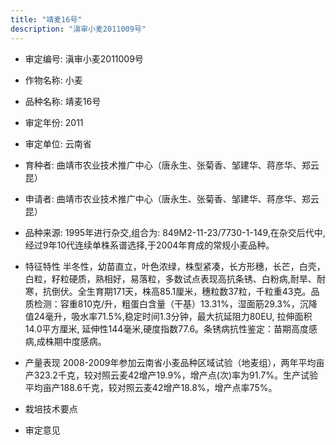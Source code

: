 ```yaml
---
title: "靖麦16号"
description: "滇审小麦2011009号"
---
```

* 审定编号:  滇审小麦2011009号

*  作物名称:  小麦

*  品种名称:  靖麦16号

*  审定年份:  2011

*  审定单位:  云南省

* 育种者:  曲靖市农业技术推广中心（唐永生、张菊香、邹建华、蒋彦华、郑云昆）

*  申请者:  曲靖市农业技术推广中心（唐永生、张菊香、邹建华、蒋彦华、郑云昆）

*  品种来源:  1995年进行杂交,组合为: 849M2-11-23/7730-1-149,在杂交后代中,经过9年10代连续单株系谱选择,于2004年育成的常规小麦品种。

*  特征特性
半冬性，幼苗直立，叶色浓绿，株型紧凑，长方形穗，长芒，白壳，白粒，籽粒硬质，熟相好，易落粒，多数试点表现高抗条锈、白粉病,耐旱、耐寒，抗倒伏。全生育期171天，株高85.1厘米，穗粒数37粒，千粒重43克。品质检测：容重810克/升，粗蛋白含量（干基）13.31%，湿面筋29.3%，沉降值24毫升，吸水率71.5%,稳定时间1.3分钟，最大抗延阻力80EU, 拉伸面积14.0平方厘米, 延伸性144毫米,硬度指数77.6。条锈病抗性鉴定：苗期高度感病,成株期中度感病。

*  产量表现
2008-2009年参加云南省小麦品种区域试验（地麦组），两年平均亩产323.2千克，较对照云麦42增产19.9%，增产点(次)率为91.7%。生产试验平均亩产188.6千克，较对照云麦42增产18.8%，增产点率75%。

*  栽培技术要点


*  审定意见

